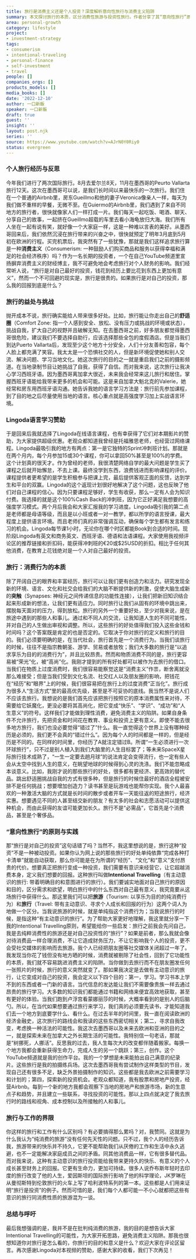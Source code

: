 ```yaml
---
title: 旅行是消费主义还是个人投资？深度解析意向性旅行与消费主义陷阱
summary: 本文探讨旅行的本质，区分消费性旅游与投资性旅行。作者分享了其“意向性旅行”原则，旨在帮助读者避免消费主义陷阱，实现更有意义的个人成长与回报。
area: personal-growth
category: lifestyle
project:
- investment-strategy
tags:
- consumerism
- intentional-traveling
- personal-finance
- self-investment
- travel
people: []
companies_orgs: []
products_models: []
media_books: []
date: '2022-12-10'
author: 一口新飯
speaker: 一口新飯
draft: true
guest: ''
insight: ''
layout: post.njk
series: ''
source: https://www.youtube.com/watch?v=AJrN0Y0Riy0
status: evergreen
---
```

### 个人旅行经历与反思

今年我们进行了两次国际旅行。8月去爱尔兰8天，11月在墨西哥的Peurto Vallarta旅行12天。这次在墨西哥可以说，是我们长时间以来最快乐的一次旅行。我们住在一个普通的Airbnb里，房东Gueillmo和他的妻子Veronica像亲人一样，每天为我们做不重样的早餐，无微不至。在Guiermo的Airbnb里，我们遇到了来自不同地方的旅行者，很快就像家人们一样打成一片。我们每天一起吃饭、喝酒、聊天、分享自己的故事，一起挤在Gueillmo超载的车里去看小海龟放归大海。我们所有人坐在一起有说有笑，就好像一个大家庭一样，这是一种难以言表的美好。从墨西哥回来后，我们依然沉浸在旅行带来的兴奋之中，很快就预定了明年3月底到5月初在欧洲的行程。买完机票后，我突然有了一些犹豫，那就是我们这样追求旅行算是一种**消费主义**（Consumerism: 一种鼓励人们购买商品和服务以获得幸福和满足的社会经济秩序）吗？作为一名长期的投资者，一个在自己YouTube频道里宣扬摒弃消费主义的财经博主，我不可避免地会考虑旅行对个人财务的影响。我们经常听人说，“旅行是对自己最好的投资，钱花到经历上要比花到东西上更加有意义”，然而一个不可回避的现实是，旅行是很贵的。如果旅行是对自己的投资，那么我的回报到底是什么？

### 旅行的益处与挑战

抛开成本不说，旅行确实能给人带来很多好处。比如，旅行能让你走出自己的**舒适圈**（Comfort Zone: 指一个人感到安全、放松、没有压力或挑战的环境或状态），挑战自我，扩大自己的视野并且破解无知。在去墨西哥之前，好多朋友都觉得墨西哥很危险，建议我们不要选择自助行，应该选择那些全包的度假酒店。但是当我们到达Puerto Vallarta后，发现至少这个地方十分安全，人们十分友善和包容，每个人脸上都充满了笑容。我太太是一个恐惧社交的人，但是新环境促使她和别人交流、解决问题、学习当地文化。她这次旅行的目的之一就是重启我们之前的摄影频道。在当地录制节目让她挑战了自我，获得了自信。而对我来说，这次旅行让我决心学习西班牙语。因为墨西哥离加拿大很近，未来我会经常来这儿旅行和居住。掌握西班牙语能给我带来更多的机会和可能。这是来自加拿大魁北克的Valerie，她经常和房东用西班牙语沟通。她告诉我她的语言学习方法是：旅行前先参加课程，到了目的地之后尽量使用当地的语言。核心重点就是高强度学习加上实战语言环境。

### Lingoda语言学习赞助

于是回来后我就选择了Lingoda在线语言课程，也有幸获得了它们对本期影片的赞助，为大家提供超级优惠。老观众都知道我曾经是托福雅思老师，也经营过网络课程。Lingoda最吸引我的地方有两点：第一是它独特的Sprint冲刺班计划。那就是在两个月内，每个月参加15或30个课程，你可以拿回50%甚至是100%的学费。这个计划真的很天才。作为曾经的老师，我很清楚网络自学的最大问题是学生买了课程之后就开始懈怠，不去上课。最终没学到东西，浪费钱进而影响课程的评价。课程提供者更希望的是学生积极参与把课上完，最后提供客观正面的反馈，达到学生和平台的双赢。Lingoda的这个返现计划很好地解决了这个问题，这也反映了他们对自己课程的信心。因为只要课程足够好，学生有收获，那么一定有人会为知识付费。我选择的就是这个100%Cash Back的冲刺班，因为它正好满足我想要的高强度学习模式。两个月后我会和大家汇报我的学习进度。Lingoda吸引我的第二点是老师都是母语等级，而且是以小班或者一对一教学，都以所学的语言授课，最大程度上提供语言环境。而且老师们真的非常强调互动，确保每个学生都有发言和练习的机会。Lingoda每节课1小时，无论你在哪个时区都能Book到合适的时间。现阶段Lingoda有英文和商务英文、西班牙语、德语和法语课程。大家使用我视频评论区的推荐链接和折扣码，能获得冲刺班的€20或$25USD的折扣。相比于任何其他消费，在教育上花钱绝对是一个人对自己最好的投资。

### 旅行：消费行为的本质

除了开阔自己的眼界和丰富经历，旅行可以让我们更有创造力和活力。研究发现全新的环境、语言、文化和社交会给我们的大脑不断提供新的刺激，促使大脑生成新的**突触**（Synapses: 神经元之间传递信息的功能性连接），让我们把新旧知识结合起来形成新的想法，让我们更有适应力。同时旅行让我们从固有的环境中跳出来，摆脱每天面对的压力，得到放松。旅行的另外一个重要好处，至少对我来说，是在旅途中遇到的那些人和事儿。通过和不同人的交流，让我知道人生的不同可能性，并对自己的人生做出审视和调整。所以，这些旅行的好处值得我们投入这些金钱和时间吗？这个答案既是肯定的也是否定的。它取决于你对旅行的定义和旅行的目的。我们必须要明确的是，在当代社会，旅行首先是一个消费行为。当我们谈旅行的时候，往往不是指宗教朝圣、游学、贸易或者放牧；我们大多数的旅行是“以追求享乐为目的的消费行为”，并且比较昂贵。然而和物质消费不同的是，旅行更容易被“荣光”化，被“高尚”化。我刚才提到的所有好处都可以被作为去旅行的借口。当我们在物质上过度消费时，我们很容易能察觉这是“消费主义”作祟，断舍离就没那么难接受；但是当我们受到文化名流、社交红人以及朋友圈的影响，把钱花在“经历”和“眼界”上的时候，我们很容易把在旅行上的过度消费“正当化”。旅行成为很多人“生活方式”里的最高优先级，甚至是不可妥协的底线。我当然不是说人们不应该去旅行。我想说的是我们首先应该把旅行按照它的原本消费属性来对待，不需要给它妖魔化，更没必要将其高尚化，把它变成“快乐”、“学识”、“成功”和“人生意义”的符号。这样我们才能做到理性消费，避免消费主义的陷阱。如果自身条件不允许旅行，先把资金和时间花在教育、事业和投资上更有意义。即使不能去很多地方旅行，我们也没必要觉得“错过了”什么。我一直觉得这个世界上没有哪种经历是必须的，我们更不会真的“错过什么”。因为每个人的时间都是一样的，但是经历是不同的。在同样的时间里，你经历了A就注定错过B。所谓“一生必须进行一次环球旅行”，只不过是别人植入到我们大脑里的人生目标罢了；等未来SpaceX星际旅行技术成熟了，“一生一定要去趟月球”的说法肯定会变得流行，也一定有些人会从太空中找到人生的意义，在眺望地球的时候得到心灵的洗涤。我们不能忽略成本谈意义。比如，我刚才说的那些旅行的好处，很多都有更经济、更高效的替代品。跳出舒适圈挑战自我的方式有很多种，但是旅行的时候住最好的酒店全程被安排不是任何挑战；想要增加创造力？读书甚至是玩游戏也能帮你实现。我个人最喜欢的一种激活大脑的方式就是长时间的散步或者开车一天能往返的短途旅行，经济实惠。想要遇见不同的人甚至结交新的朋友？有太多的社会和志愿活动可以提供这种机会，而由此获得的友谊可能更加长久。旅行不是“必需品”，它首先是个消费品，甚至是个奢侈品。

### “意向性旅行”的原则与实践

那“旅行是对自己的投资”这句话错了吗？当然不，我这里想说的是，旅行这种“投资”不是一种被动投资。如果你认为网上说的那些旅行的好处单纯依靠“完成各种打卡清单”就能自动获取，那么你可能是在为所谓的“经历”、“文化”和“意义”支付昂贵的代价。想要真正把旅行变成一种投资，我们需要有意识来经营它，让它超越消费本身，定义我们想要的回报。这种旅行叫做**Intentional Travelling**（有主动意识的旅行: 带着明确目的和意图进行的旅行）。我们要诚实地面对自己旅行的原因和目的，区分需求和欲望，明白旅行中的什么东西对自己最有意义，我究竟要从这场旅行中获得什么。那这里我们可以把**旅游**（Tourism: 以享乐为目的的纯消费行为）和**旅行**（Travel: 带有主动意识、寻求个人成长和回报的行为）这两个词人为地做一个区分。当我说旅游的时候，就是单纯指这个消费行为；当我说旅行的时候，是指这种“有主动意识的旅行”。为了帮助大家更好地理解，我这里就分享一下我的Intentional Travelling原则，希望能给你一些启发：旅行之前我会先问自己，我是去纯粹消费性的旅游还是对自己投资性的“旅行”？如果是前者，那么我就会像对待消费品一样合理消费，不让它造成财务压力，不让它影响我个人的投资，更不会受社交媒体的影响而去旅游。我个人已经把朋友圈等社交媒体关闭超过一年了。我发现当你花了钱但没有地方晒的时候，消费就被剔除了社会性，回到了它功能性的本质，我们就不容易跳进消费主义的陷阱。当你做到去旅行而不在朋友圈发任何一张照片的时候，旅行的意义突然就变了。那如果我决定是去做有主动意识的旅行，让它变成对自己的投资，我会定义以下四个目的：第一，学习。学习书本上学不到的东西或者一门新的语言。当代信息的发达能让我们不需要像贵族一样去通过昂贵的旅行学习。大多数的知识我们都能通过书籍和网络来便宜高效地获取，甚至有更好的体验。当我们跑到卢浮宫看蒙娜丽莎的时候，大概率看到的是别人的后脑勺。所以，在当代如果想要通过旅行来学习，我们真的必须要先读书，才能知道我们去一个地方到底要学什么、看什么。在过去半年的时间里，我一直在阅读欧洲的经济金融史，这次旅行的路线会和我读的这些东西密切相关；第二，寻求自我改变，考虑换一种活法的可能性。我这次去墨西哥以及未来去欧洲和亚洲的目的之一，就是探索未来在加拿大之外长期生活的可能性。我特别信一句老话，那就是“树挪死，人挪活”。反思我的过去，我人生每次大的改变都伴随着搬家。每换一个地方我都会重新获得生命力，完成人生的另一个跳跃；第三，创作。这个YouTube频道就是我的创作平台。我的一个梦想是未来能拍出自己满意的纪录片。这些旅行是我的拍摄练兵场。这次去墨西哥我有尝试制作这样类型的节目，发现自己还有很多不足，缺乏外景拍摄制作的知识。这些都是我去欧洲之前需要学习和计划的；第四，探索新的投资机会。老观众都知道，我有股票和房地产投资，经营Airbnb。每到一个新的地方我都会观察下当地的房地产和旅游市场，新的生意点子和趋势，并且建立一些联系，寻找投资的可能性。那以上四点就决定了我去旅行时的路线和视角、成本控制以及所接触的人和事儿。

### 旅行与工作的界限

你这样的旅行和工作有什么区别吗？有必要搞得那么累吗？对，我赞同。这就是为什么我认为“纯消费的旅游”没有任何先天性的问题。只不过，我个人的经历告诉我，旅游带来的快乐并不持久，它更不能帮助我们从厌倦的工作和生活中永久逃避，也不一定能解决家庭成员之间的矛盾。同其他消费品一样，它有很多替代品。而对我来说，这种有主动意识的旅行投资能给我带来更持久的快乐、有意义的个人成长甚至财务上的回报。它更有生命力，更加可持续。很多人说乔布斯年轻时去印度的旅行改变了他的人生，爱因斯坦的国际旅行影响了他的科学理论，JK罗琳在从曼彻斯特到伦敦旅行的火车上写了哈利波特系列的第一本。这些都是人们用来证明“旅行是投资”的例子。然而可惜的是，我们每个人都可能一不小心就都把这些有意识的旅行同消费性质的旅游混为一谈。

### 总结与呼吁

最后我想强调的是，我并不是在批判纯消费的旅游，我的目的是想告诉大家Intentional Travelling的可能性，为大家开拓思路，避免消费主义陷阱。那我也很想知道你对旅行是怎么看的，你旅行的目的和意义是什么？欢迎大家在评论区留言。再次感谢Lingoda对本视频的赞助，感谢大家的收看，我们下次再见！